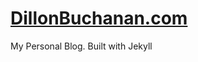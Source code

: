 [DillonBuchanan.com](http://dillonbuchanan.com)
====================

My Personal Blog. Built with Jekyll
